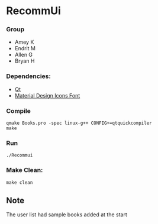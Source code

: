 # RecommUi

### Group
- Amey K
- Endrit M
- Allen G
- Bryan H

### Dependencies:
- [Qt](https://www.qt.io)
- [Material Design Icons Font](https://materialdesignicons.com)

### Compile

```
qmake Books.pro -spec linux-g++ CONFIG+=qtquickcompiler
make
```

### Run
```
./Recommui
```

### Make Clean:
```
make clean
```

## Note
The user list had sample books added at the start
